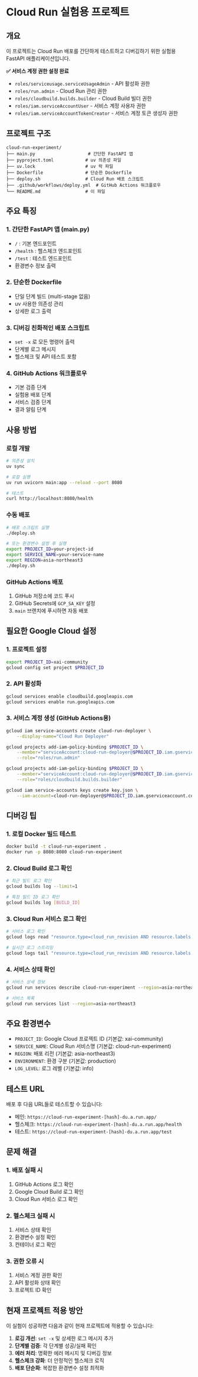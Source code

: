# Cloud Run 실험용 프로젝트

## 개요
이 프로젝트는 Cloud Run 배포를 간단하게 테스트하고 디버깅하기 위한 실험용 FastAPI 애플리케이션입니다.

**✅ 서비스 계정 권한 설정 완료**
- `roles/serviceusage.serviceUsageAdmin` - API 활성화 권한
- `roles/run.admin` - Cloud Run 관리 권한
- `roles/cloudbuild.builds.builder` - Cloud Build 빌더 권한
- `roles/iam.serviceAccountUser` - 서비스 계정 사용자 권한
- `roles/iam.serviceAccountTokenCreator` - 서비스 계정 토큰 생성자 권한

## 프로젝트 구조
```
cloud-run-experiment/
├── main.py                    # 간단한 FastAPI 앱
├── pyproject.toml            # uv 의존성 파일
├── uv.lock                   # uv 락 파일
├── Dockerfile                # 단순한 Dockerfile
├── deploy.sh                 # Cloud Run 배포 스크립트
├── .github/workflows/deploy.yml  # GitHub Actions 워크플로우
└── README.md                 # 이 파일
```

## 주요 특징

### 1. 간단한 FastAPI 앱 (main.py)
- `/` : 기본 엔드포인트
- `/health` : 헬스체크 엔드포인트
- `/test` : 테스트 엔드포인트
- 환경변수 정보 출력

### 2. 단순한 Dockerfile
- 단일 단계 빌드 (multi-stage 없음)
- uv 사용한 의존성 관리
- 상세한 로그 출력

### 3. 디버깅 친화적인 배포 스크립트
- `set -x` 로 모든 명령어 출력
- 단계별 로그 메시지
- 헬스체크 및 API 테스트 포함

### 4. GitHub Actions 워크플로우
- 기본 검증 단계
- 실험용 배포 단계
- 서비스 검증 단계
- 결과 알림 단계

## 사용 방법

### 로컬 개발
```bash
# 의존성 설치
uv sync

# 로컬 실행
uv run uvicorn main:app --reload --port 8080

# 테스트
curl http://localhost:8080/health
```

### 수동 배포
```bash
# 배포 스크립트 실행
./deploy.sh

# 또는 환경변수 설정 후 실행
export PROJECT_ID=your-project-id
export SERVICE_NAME=your-service-name
export REGION=asia-northeast3
./deploy.sh
```

### GitHub Actions 배포
1. GitHub 저장소에 코드 푸시
2. GitHub Secrets에 `GCP_SA_KEY` 설정
3. `main` 브랜치에 푸시하면 자동 배포

## 필요한 Google Cloud 설정

### 1. 프로젝트 설정
```bash
export PROJECT_ID=xai-community
gcloud config set project $PROJECT_ID
```

### 2. API 활성화
```bash
gcloud services enable cloudbuild.googleapis.com
gcloud services enable run.googleapis.com
```

### 3. 서비스 계정 생성 (GitHub Actions용)
```bash
gcloud iam service-accounts create cloud-run-deployer \
    --display-name="Cloud Run Deployer"

gcloud projects add-iam-policy-binding $PROJECT_ID \
    --member="serviceAccount:cloud-run-deployer@$PROJECT_ID.iam.gserviceaccount.com" \
    --role="roles/run.admin"

gcloud projects add-iam-policy-binding $PROJECT_ID \
    --member="serviceAccount:cloud-run-deployer@$PROJECT_ID.iam.gserviceaccount.com" \
    --role="roles/cloudbuild.builds.builder"

gcloud iam service-accounts keys create key.json \
    --iam-account=cloud-run-deployer@$PROJECT_ID.iam.gserviceaccount.com
```

## 디버깅 팁

### 1. 로컬 Docker 빌드 테스트
```bash
docker build -t cloud-run-experiment .
docker run -p 8080:8080 cloud-run-experiment
```

### 2. Cloud Build 로그 확인
```bash
# 최근 빌드 로그 확인
gcloud builds log --limit=1

# 특정 빌드 ID 로그 확인
gcloud builds log [BUILD_ID]
```

### 3. Cloud Run 서비스 로그 확인
```bash
# 서비스 로그 확인
gcloud logs read "resource.type=cloud_run_revision AND resource.labels.service_name=cloud-run-experiment" --limit 50

# 실시간 로그 스트리밍
gcloud logs tail "resource.type=cloud_run_revision AND resource.labels.service_name=cloud-run-experiment"
```

### 4. 서비스 상태 확인
```bash
# 서비스 상세 정보
gcloud run services describe cloud-run-experiment --region=asia-northeast3

# 서비스 목록
gcloud run services list --region=asia-northeast3
```

## 주요 환경변수

- `PROJECT_ID`: Google Cloud 프로젝트 ID (기본값: xai-community)
- `SERVICE_NAME`: Cloud Run 서비스명 (기본값: cloud-run-experiment)
- `REGION`: 배포 리전 (기본값: asia-northeast3)
- `ENVIRONMENT`: 환경 구분 (기본값: production)
- `LOG_LEVEL`: 로그 레벨 (기본값: info)

## 테스트 URL

배포 후 다음 URL들로 테스트할 수 있습니다:

- 메인: `https://cloud-run-experiment-[hash]-du.a.run.app/`
- 헬스체크: `https://cloud-run-experiment-[hash]-du.a.run.app/health`
- 테스트: `https://cloud-run-experiment-[hash]-du.a.run.app/test`

## 문제 해결

### 1. 배포 실패 시
1. GitHub Actions 로그 확인
2. Google Cloud Build 로그 확인
3. Cloud Run 서비스 로그 확인

### 2. 헬스체크 실패 시
1. 서비스 상태 확인
2. 환경변수 설정 확인
3. 컨테이너 로그 확인

### 3. 권한 오류 시
1. 서비스 계정 권한 확인
2. API 활성화 상태 확인
3. 프로젝트 ID 확인

## 현재 프로젝트 적용 방안

이 실험이 성공하면 다음과 같이 현재 프로젝트에 적용할 수 있습니다:

1. **로깅 개선**: `set -x` 및 상세한 로그 메시지 추가
2. **단계별 검증**: 각 단계별 성공/실패 확인
3. **에러 처리**: 명확한 에러 메시지 및 디버깅 정보
4. **헬스체크 강화**: 더 안정적인 헬스체크 로직
5. **배포 단순화**: 복잡한 환경변수 설정 최적화